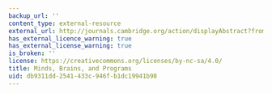 ```yaml
---
backup_url: ''
content_type: external-resource
external_url: http://journals.cambridge.org/action/displayAbstract?fromPage=online&aid=6573580&fulltextType=RA&fileId=S0140525X00005756
has_external_licence_warning: true
has_external_license_warning: true
is_broken: ''
license: https://creativecommons.org/licenses/by-nc-sa/4.0/
title: Minds, Brains, and Programs
uid: db9311dd-2541-433c-946f-b1dc19941b98
---
```

